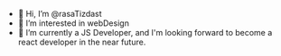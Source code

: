 - 👋 Hi, I’m @rasaTizdast
- 👀 I’m interested in webDesign
- 🌱 I’m currently a JS Developer, and I'm looking forward to become a react developer in the near future.

<!---
rasaTizdast/rasaTizdast is a ✨ special ✨ repository because its `README.md` (this file) appears on your GitHub profile.
You can click the Preview link to take a look at your changes.
--->
